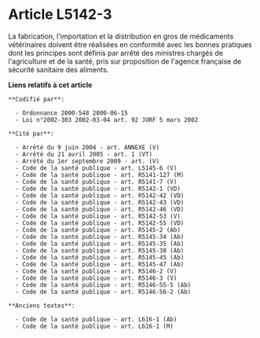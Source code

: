 # Article L5142-3

La fabrication, l'importation et la distribution en gros de médicaments vétérinaires doivent être réalisées en conformité
avec les bonnes pratiques dont les principes sont définis par arrêté des ministres chargés de l'agriculture et de la santé,
pris sur proposition de l'agence française de sécurité sanitaire des aliments.

**Liens relatifs à cet article**

	**Codifié par**:

	  - Ordonnance 2000-548 2000-06-15
	  - Loi n°2002-303 2002-03-04 art. 92 JORF 5 mars 2002

	**Cité par**:

	  - Arrêté du 9 juin 2004 - art. ANNEXE (V)
	  - Arrêté du 21 avril 2005 - art. 1 (VT)
	  - Arrêté du 1er septembre 2009 - art. (V)
	  - Code de la santé publique - art. L5145-6 (V)
	  - Code de la santé publique - art. R5141-127 (M)
	  - Code de la santé publique - art. R5141-7 (V)
	  - Code de la santé publique - art. R5142-1 (VD)
	  - Code de la santé publique - art. R5142-42 (VD)
	  - Code de la santé publique - art. R5142-43 (VD)
	  - Code de la santé publique - art. R5142-46 (VD)
	  - Code de la santé publique - art. R5142-53 (V)
	  - Code de la santé publique - art. R5142-55 (VD)
	  - Code de la santé publique - art. R5145-2 (Ab)
	  - Code de la santé publique - art. R5145-34 (Ab)
	  - Code de la santé publique - art. R5145-35 (Ab)
	  - Code de la santé publique - art. R5145-38 (Ab)
	  - Code de la santé publique - art. R5145-45 (Ab)
	  - Code de la santé publique - art. R5145-47 (Ab)
	  - Code de la santé publique - art. R5146-2 (V)
	  - Code de la santé publique - art. R5146-3 (V)
	  - Code de la santé publique - art. R5146-55-5 (Ab)
	  - Code de la santé publique - art. R5146-56-2 (Ab)

	**Anciens textes**:

	  - Code de la santé publique - art. L616-1 (Ab)
	  - Code de la santé publique - art. L616-1 (M)
